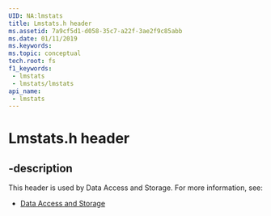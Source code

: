 ```yaml
---
UID: NA:lmstats
title: Lmstats.h header
ms.assetid: 7a9cf5d1-d058-35c7-a22f-3ae2f9c85abb
ms.date: 01/11/2019
ms.keywords: 
ms.topic: conceptual
tech.root: fs
f1_keywords:
 - lmstats
 - lmstats/lmstats
api_name:
 - lmstats
---
```


# Lmstats.h header


## -description

This header is used by Data Access and Storage. For more information, see:

- [Data Access and Storage](../_fs/index.md)

